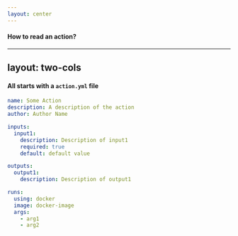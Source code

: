 ```yaml
---
layout: center
---
```


#### How to read an action?

---
layout: two-cols
---

#### All starts with a `action.yml` file

```yaml {*|15-20}
name: Some Action
description: A description of the action
author: Author Name

inputs:
  input1:
    description: Description of input1
    required: true
    default: default value

outputs:
  output1:
    description: Description of output1

runs:
  using: docker
  image: docker-image
  args:
    - arg1
    - arg2
```
